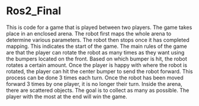 # Ros2_Final

This is code for a game that is played between two players. The game takes place in an enclosed arena. The robot first maps the whole arena to determine various parameters. The robot then stops once it has completed mapping. This indicates the start of the game. The main rules of the game are that the player can rotate the robot as many times as they want using the bumpers located on the front. Based on which bumper is hit, the robot rotates a certain amount. Once the player is happy with where the robot is rotated, the player can hit the center bumper to send the robot forward. This process can be done 3 times each turn. Once the robot has been moved forward 3 times by one player, it is no longer their turn. Inside the arena, there are scattered objects. The goal is to collect as many as possible. The player with the most at the end will win the game.
